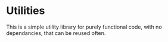 # Utilities 

This is a simple utility library for purely functional code, with no dependancies, that can be reused often.
